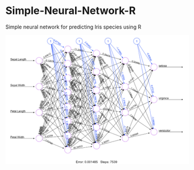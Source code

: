 # Simple-Neural-Network-R
Simple neural network for predicting Iris species using R

<img src="Iris Neural Network Diagram.png">
